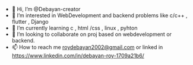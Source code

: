 - 👋 Hi, I’m @Debayan-creator
- 👀 I’m interested in WebDevelopment and backend problems like c/c++ , flutter , Django
- 🌱 I’m currently learning c , html /css , linux , pyhton
- 💞️ I’m looking to collaborate on proj based on webdevelopment or backend.
- 📫 How to reach me roydebayan2002@gmail.com or linked in https://www.linkedin.com/in/debayan-roy-1709a21b6/

<!---
Debayan-creator/Debayan-creator is a ✨ special ✨ repository because its `README.md` (this file) appears on your GitHub profile.
You can click the Preview link to take a look at your changes.
--->
